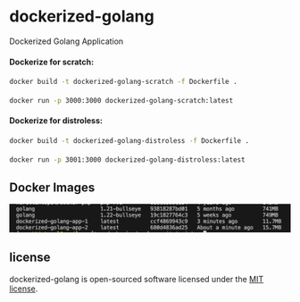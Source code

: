 # dockerized-golang
Dockerized Golang Application



#### Dockerize for scratch:
```bash
docker build -t dockerized-golang-scratch -f Dockerfile .

docker run -p 3000:3000 dockerized-golang-scratch:latest
```


#### Dockerize for distroless:
```bash
docker build -t dockerized-golang-distroless -f Dockerfile .

docker run -p 3001:3000 dockerized-golang-distroless:latest
```

## Docker Images

![Docker Images](https://github.com/nurettintopal/dockerized-golang/blob/main/image.png?raw=true)


## license
dockerized-golang is open-sourced software licensed under the [MIT license](LICENSE).